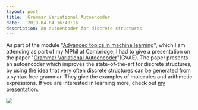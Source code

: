 ```yaml
---
layout: post
title:  Grammar Variational Autoencoder
date:   2019-04-04 16:40:16
description: An autoencoder for discrete structures
---
```

As part of the module "[Advanced topics in machine learning](https://www.cl.cam.ac.uk/teaching/1819/R250/materials.html)", which I am attending as part of my MPhil at Cambridge, I had to give a presentation on the paper "[Grammar Variational Autoencoder](https://arxiv.org/abs/1703.01925)"(GVAE). The paper presents an autoencoder which improves the state-of-the-art for discrete structures, by using the idea that very often discrete structures can be generated from a syntax free grammar. They give the examples of molecules and arithmetic expressions. If you are interested in learning more, check out <a class="page-link" href="{{ '/assets/pdf/R250_Grammar_VAE.pdf' | prepend: site.baseurl | prepend: site.url }}">my presentation</a>.

<div class="img_row">
    <img class="one center" src="{{ site.baseurl }}/assets/img/gvae2.png">
</div>
